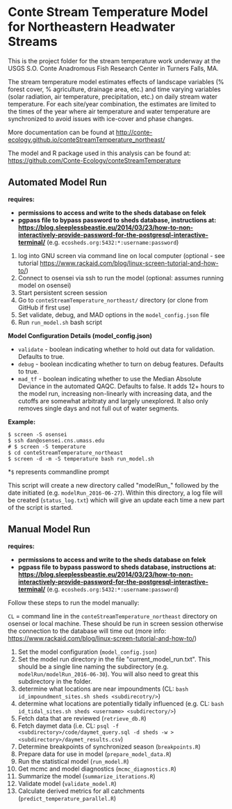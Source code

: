 # Conte Stream Temperature Model for Northeastern Headwater Streams

This is the project folder for the stream temperature work underway at the USGS S.O. Conte Anadromous Fish Research Center in Turners Falls, MA.

The stream temperature model estimates effects of landscape variables (% forest cover, % agriculture, drainage area, etc.) and time varying variables (solar radiation, air temperature, precipitation, etc.) on daily stream water temperature. For each site/year combination, the estimates are limited to the times of the year where air temperature and water temperature are synchronized to avoid issues with ice-cover and phase changes.

More documentation can be found at http://conte-ecology.github.io/conteStreamTemperature_northeast/

The model and R package used in this analysis can be found at: https://github.com/Conte-Ecology/conteStreamTemperature

## Automated Model Run

**requires:**
 * **permissions to access and write to the sheds database on felek**
 * **pgpass file to bypass password to sheds database, instructions at: https://blog.sleeplessbeastie.eu/2014/03/23/how-to-non-interactively-provide-password-for-the-postgresql-interactive-terminal/** (e.g. `ecosheds.org:5432:*:username:password`)

1. log into GNU screen via command line on local computer (optional - see tutorial https://www.rackaid.com/blog/linux-screen-tutorial-and-how-to/)
2. Connect to osensei via ssh to run the model (optional: assumes running model on osensei)
3. Start persistent screen session
4. Go to `conteStreamTemperature_northeast/` directory (or clone from GitHub if first use)
5. Set validate, debug, and MAD options in the `model_config.json` file
6. Run `run_model.sh` bash script

**Model Configuration Details (model_config.json)**

* `validate` - boolean indicating whether to hold out data for validation. Defaults to true.
* `debug` - boolean incdicating whether to turn on debug features. Defaults to true.
* `mad_tf` - boolean indicating whether to use the Median Absolute Deviance in the automated QAQC. Defaults to false. It adds 12+ hours to the model run, increasing non-linearly with increasing data, and the cutoffs are somewhat arbitraty and largely unexplored. It also only removes single days and not full out of water segments.

**Example:**

```
$ screen -S osensei
$ ssh dan@osensei.cns.umass.edu
# $ screen -S temperature
$ cd conteStreamTemperature_northeast
$ screen -d -m -S temperature bash run_model.sh

```

*`$` represents commandline prompt

This script will create a new directory called "modelRun_" followed by the date initiated (e.g. `modelRun_2016-06-27`). Within this directory, a log file will be created (`status_log.txt`) which will give an update each time a new part of the script is started.

## Manual Model Run

**requires:**
 * **permissions to access and write to the sheds database on felek**
 * **pgpass file to bypass password to sheds database, instructions at: https://blog.sleeplessbeastie.eu/2014/03/23/how-to-non-interactively-provide-password-for-the-postgresql-interactive-terminal/** (e.g. `ecosheds.org:5432:*:username:password`)
 
Follow these steps to run the model manually:

`CL` = command line in the `conteStreamTemperature_northeast` directory on osensei or local machine. These should be run in screen session otherwise the connection to the database will time out (more info: https://www.rackaid.com/blog/linux-screen-tutorial-and-how-to/)

1. Set the model configuration (`model_config.json`)
2. Set the model run directory in the file "current_model_run.txt". This should be a single line naming the subdirectory (e.g. `modelRun/modelRun_2016-06-30`). You will also need to great this subdirectory in the folder.
3. determine what locations are near impoundments (CL: `bash id_impoundment_sites.sh sheds <subdirecotry/>`)
4. determine what locations are potentially tidally influenced (e.g. CL: `bash id_tidal_sites.sh sheds <username> <subdirectory/>`)
5. Fetch data that are reviewed (`retrieve_db.R`)
6. Fetch daymet data (i.e. CL: `psql -f <subdirectory>/code/daymet_query.sql -d sheds -w > <subdirectory>/daymet_results.csv`)
7. Determine breakpoints of synchronized season (`breakpoints.R`)
8. Prepare data for use in model (`prepare_model_data.R`) 
9. Run the statistical model (`run_model.R`)
10. Get mcmc and model diagnostics (`mcmc_diagnostics.R`)
11. Summarize the model (`summarize_iterations.R`)
12. Validate model (`validate_model.R`)
13. Calculate derived metrics for all catchments (`predict_temperature_parallel.R`)



